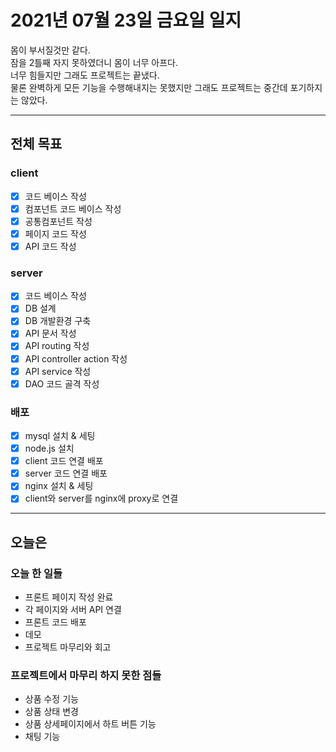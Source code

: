 # 2021년 07월 23일 금요일 일지

몸이 부서질것만 같다.<br />
잠을 2틀째 자지 못하였더니 몸이 너무 아프다.<br />
너무 힘들지만 그래도 프로젝트는 끝냈다.<br />
물론 완벽하게 모든 기능을 수행해내지는 못했지만 그래도 프로젝트는 중간데 포기하지는 않았다.

---

## 전체 목표

### client

- [x] 코드 베이스 작성
- [x] 컴포넌트 코드 베이스 작성
- [x] 공통컴포넌트 작성
- [x] 페이지 코드 작성
- [x] API 코드 작성

### server

- [x] 코드 베이스 작성
- [X] DB 설계
- [x] DB 개발환경 구축
- [x] API 문서 작성
- [x] API routing 작성
- [x] API controller action 작성
- [x] API service 작성
- [x] DAO 코드 골격 작성

### 배포

- [x] mysql 설치 & 세팅
- [x] node.js 설치
- [x] client 코드 연결 배포
- [x] server 코드 연결 배포
- [x] nginx 설치 & 세팅
- [x] client와 server를 nginx에 proxy로 연결

---

## 오늘은

### 오늘 한 일들

- 프론트 페이지 작성 완료
- 각 페이지와 서버 API 연결
- 프론트 코드 배포
- 데모
- 프로젝트 마무리와 회고

### 프로젝트에서 마무리 하지 못한 점들

- 상품 수정 기능
- 상품 상태 변경
- 상품 상세페이지에서 하트 버튼 기능
- 채팅 기능
